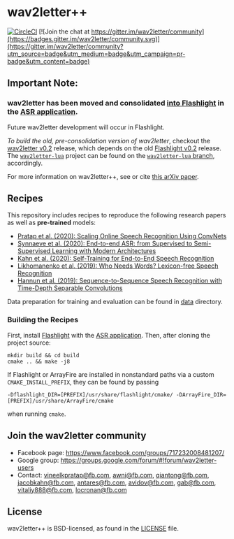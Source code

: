 # wav2letter++

[![CircleCI](https://circleci.com/gh/facebookresearch/wav2letter.svg?style=svg)](https://circleci.com/gh/facebookresearch/wav2letter)
[![Join the chat at https://gitter.im/wav2letter/community](https://badges.gitter.im/wav2letter/community.svg)](https://gitter.im/wav2letter/community?utm_source=badge&utm_medium=badge&utm_campaign=pr-badge&utm_content=badge)

## Important Note:
### wav2letter has been moved and consolidated [into Flashlight](https://github.com/facebookresearch/flashlight) in the [ASR application](https://github.com/facebookresearch/flashlight/tree/master/flashlight/app/asr).

Future wav2letter development will occur in Flashlight.

*To build the old, pre-consolidation version of wav2letter*, checkout the [wav2letter v0.2](https://github.com/facebookresearch/wav2letter/releases/tag/v0.2) release, which depends on the old [Flashlight v0.2](https://github.com/facebookresearch/flashlight/releases/tag/v0.2) release. The [`wav2letter-lua`](https://github.com/facebookresearch/wav2letter/tree/wav2letter-lua) project can be found on the [`wav2letter-lua` branch](https://github.com/facebookresearch/wav2letter/tree/wav2letter-lua), accordingly.

For more information on wav2letter++, see or cite [this arXiv paper](https://arxiv.org/abs/1812.07625).

## Recipes
This repository includes recipes to reproduce the following research papers as well as **pre-trained** models:
- [Pratap et al. (2020): Scaling Online Speech Recognition Using ConvNets](recipes/streaming_convnets/)
- [Synnaeve et al. (2020): End-to-end ASR: from Supervised to Semi-Supervised Learning with Modern Architectures](recipes/sota/2019)
- [Kahn et al. (2020): Self-Training for End-to-End Speech Recognition](recipes/self_training)
- [Likhomanenko et al. (2019): Who Needs Words? Lexicon-free Speech Recognition](recipes/lexicon_free/)
- [Hannun et al. (2019): Sequence-to-Sequence Speech Recognition with Time-Depth Separable Convolutions](recipes/seq2seq_tds/)

Data preparation for training and evaluation can be found in [data](data) directory.

### Building the Recipes

First, install [Flashlight](https://github.com/facebookresearch/flashlight) with the [ASR application](https://github.com/facebookresearch/flashlight/tree/master/flashlight/app/asr). Then, after cloning the project source:
```shell
mkdir build && cd build
cmake .. && make -j8
```
If Flashlight or ArrayFire are installed in nonstandard paths via a custom `CMAKE_INSTALL_PREFIX`, they can be found by passing
```shell
-Dflashlight_DIR=[PREFIX]/usr/share/flashlight/cmake/ -DArrayFire_DIR=[PREFIX]/usr/share/ArrayFire/cmake
```
when running `cmake`.

## Join the wav2letter community
* Facebook page: https://www.facebook.com/groups/717232008481207/
* Google group: https://groups.google.com/forum/#!forum/wav2letter-users
* Contact: vineelkpratap@fb.com, awni@fb.com, qiantong@fb.com, jacobkahn@fb.com, antares@fb.com, avidov@fb.com, gab@fb.com, vitaliy888@fb.com, locronan@fb.com

## License
wav2letter++ is BSD-licensed, as found in the [LICENSE](LICENSE) file.
